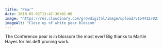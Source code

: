 ```yaml
---
title: "Pear"
date: 2018-05-02T11:47:36+01:00
image: "https://res.cloudinary.com/growdigital/image/upload/v1544127021/conference-pear-blossom-27874179048.jpg"
imageAlt: "Close up of white pear blossom"
---
```


The Conference pear is in blossom the most ever! Big thanks to Martin Hayes for his deft pruning work.
